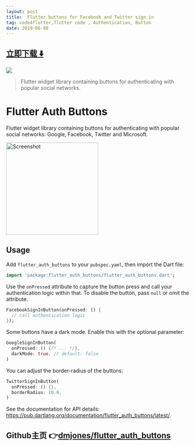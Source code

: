 ```yaml
---
layout: post
title:  Flutter buttons for Facebook and Twitter sign in
tag: code4flutter,flutter code , Authentication, Button
date: 2019-06-08
---
```


 


## [立即下载 ️⬇️ ](https://codeload.github.com/dmjones/flutter_auth_buttons/zip/master) 


 
![](https://flutterawesome.com/content/images/2019/04/flutter_auth_buttons.jpg)
 
>
> Flutter widget library containing buttons for authenticating with popular social networks.
>

 
# Flutter Auth Buttons

Flutter widget library containing buttons for authenticating with popular social networks: Google, Facebook, Twitter
and Microsoft.

<img src="https://raw.githubusercontent.com/dmjones/flutter_auth_buttons/master/screenshots/example-app.png" alt="Screenshot" width="250" />

## Usage

Add `flutter_auth_buttons` to your `pubspec.yaml`, then import the Dart file:

```dart
import 'package:flutter_auth_buttons/flutter_auth_buttons.dart';
```

Use the `onPressed` attribute to capture the button press and call your authentication logic within that. To disable
the button, pass `null` or omit the attribute.

```dart
FacebookSignInButton(onPressed: () {
  // call authentication logic
});
```

Some buttons have a dark mode. Enable this with the optional parameter:

```dart
GoogleSignInButton(
  onPressed: () {/* ... */}, 
  darkMode: true, // default: false
)
```

You can adjust the border-radius of the buttons:

```dart
TwitterSignInButton(
  onPressed: () {},
  borderRadius: 10.0,
)
```

See the documentation for API details: https://pub.dartlang.org/documentation/flutter_auth_buttons/latest/.

## Github主页 👉[dmjones/flutter_auth_buttons](http://github.com/dmjones/flutter_auth_buttons)